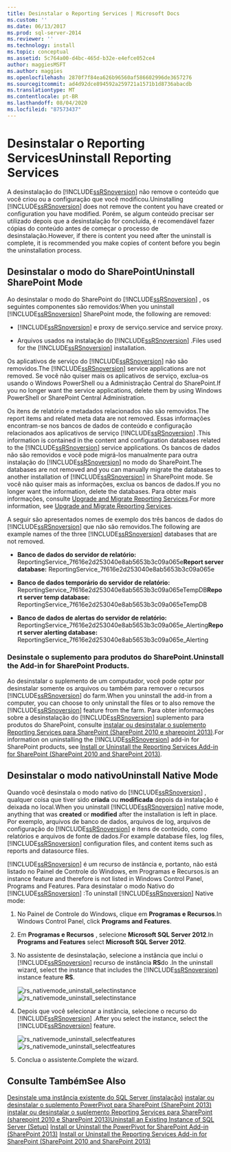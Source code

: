 ```yaml
---
title: Desinstalar o Reporting Services | Microsoft Docs
ms.custom: ''
ms.date: 06/13/2017
ms.prod: sql-server-2014
ms.reviewer: ''
ms.technology: install
ms.topic: conceptual
ms.assetid: 5c764a00-d4bc-465d-b32e-e4efce052ce4
author: maggiesMSFT
ms.author: maggies
ms.openlocfilehash: 2870f7f84ea626b96560af586602996de3657276
ms.sourcegitcommit: ad4d92dce894592a259721a1571b1d8736abacdb
ms.translationtype: MT
ms.contentlocale: pt-BR
ms.lasthandoff: 08/04/2020
ms.locfileid: "87573437"
---
```

# <a name="uninstall-reporting-services"></a><span data-ttu-id="61bb6-102">Desinstalar o Reporting Services</span><span class="sxs-lookup"><span data-stu-id="61bb6-102">Uninstall Reporting Services</span></span>
  <span data-ttu-id="61bb6-103">A desinstalação do [!INCLUDE[ssRSnoversion](../../includes/ssrsnoversion-md.md)] não remove o conteúdo que você criou ou a configuração que você modificou.</span><span class="sxs-lookup"><span data-stu-id="61bb6-103">Uninstalling [!INCLUDE[ssRSnoversion](../../includes/ssrsnoversion-md.md)] does not remove the content you have created or configuration you have modified.</span></span> <span data-ttu-id="61bb6-104">Porém, se algum conteúdo precisar ser utilizado depois que a desinstalação for concluída, é recomendável fazer cópias do conteúdo antes de começar o processo de desinstalação.</span><span class="sxs-lookup"><span data-stu-id="61bb6-104">However, if there is content you need after the uninstall is complete, it is recommended you make copies of content before you begin the uninstallation process.</span></span>

## <a name="uninstall-sharepoint-mode"></a><span data-ttu-id="61bb6-105">Desinstalar o modo do SharePoint</span><span class="sxs-lookup"><span data-stu-id="61bb6-105">Uninstall SharePoint Mode</span></span>
 <span data-ttu-id="61bb6-106">Ao desinstalar o modo do SharePoint do [!INCLUDE[ssRSnoversion](../../includes/ssrsnoversion-md.md)] , os seguintes componentes são removidos:</span><span class="sxs-lookup"><span data-stu-id="61bb6-106">When you uninstall [!INCLUDE[ssRSnoversion](../../includes/ssrsnoversion-md.md)] SharePoint mode, the following are removed:</span></span>

-   [!INCLUDE[ssRSnoversion](../../includes/ssrsnoversion-md.md)] <span data-ttu-id="61bb6-107">e proxy de serviço.</span><span class="sxs-lookup"><span data-stu-id="61bb6-107">service and service proxy.</span></span>

-   <span data-ttu-id="61bb6-108">Arquivos usados na instalação do [!INCLUDE[ssRSnoversion](../../includes/ssrsnoversion-md.md)] .</span><span class="sxs-lookup"><span data-stu-id="61bb6-108">Files used for the [!INCLUDE[ssRSnoversion](../../includes/ssrsnoversion-md.md)] installation.</span></span>

 <span data-ttu-id="61bb6-109">Os aplicativos de serviço do [!INCLUDE[ssRSnoversion](../../includes/ssrsnoversion-md.md)] não são removidos.</span><span class="sxs-lookup"><span data-stu-id="61bb6-109">The [!INCLUDE[ssRSnoversion](../../includes/ssrsnoversion-md.md)] service applications are not removed.</span></span> <span data-ttu-id="61bb6-110">Se você não quiser mais os aplicativos de serviço, exclua-os usando o Windows PowerShell ou a Administração Central do SharePoint.</span><span class="sxs-lookup"><span data-stu-id="61bb6-110">If you no longer want the service applications, delete them by using Windows PowerShell or SharePoint Central Administration.</span></span>

 <span data-ttu-id="61bb6-111">Os itens de relatório e metadados relacionados não são removidos.</span><span class="sxs-lookup"><span data-stu-id="61bb6-111">The report items and related meta data are not removed.</span></span> <span data-ttu-id="61bb6-112">Essas informações encontram-se nos bancos de dados de conteúdo e configuração relacionados aos aplicativos de serviço [!INCLUDE[ssRSnoversion](../../includes/ssrsnoversion-md.md)] .</span><span class="sxs-lookup"><span data-stu-id="61bb6-112">This information is contained in the content and configuration databases related to the [!INCLUDE[ssRSnoversion](../../includes/ssrsnoversion-md.md)] service applications.</span></span> <span data-ttu-id="61bb6-113">Os bancos de dados não são removidos e você pode migrá-los manualmente para outra instalação do [!INCLUDE[ssRSnoversion](../../includes/ssrsnoversion-md.md)] no modo do SharePoint.</span><span class="sxs-lookup"><span data-stu-id="61bb6-113">The databases are not removed and you can manually migrate the databases to another installation of [!INCLUDE[ssRSnoversion](../../includes/ssrsnoversion-md.md)] in SharePoint mode.</span></span> <span data-ttu-id="61bb6-114">Se você não quiser mais as informações, exclua os bancos de dados.</span><span class="sxs-lookup"><span data-stu-id="61bb6-114">If you no longer want the information, delete the databases.</span></span> <span data-ttu-id="61bb6-115">Para obter mais informações, consulte [Upgrade and Migrate Reporting Services](../../reporting-services/install-windows/upgrade-and-migrate-reporting-services.md).</span><span class="sxs-lookup"><span data-stu-id="61bb6-115">For more information, see [Upgrade and Migrate Reporting Services](../../reporting-services/install-windows/upgrade-and-migrate-reporting-services.md).</span></span>

 <span data-ttu-id="61bb6-116">A seguir são apresentados nomes de exemplo dos três bancos de dados do [!INCLUDE[ssRSnoversion](../../includes/ssrsnoversion-md.md)] que não são removidos.</span><span class="sxs-lookup"><span data-stu-id="61bb6-116">The following are example names of the three [!INCLUDE[ssRSnoversion](../../includes/ssrsnoversion-md.md)] databases that are not removed.</span></span>

-   <span data-ttu-id="61bb6-117">**Banco de dados do servidor de relatório:** ReportingService_7f616e2d253040e8ab5653b3c09a065e</span><span class="sxs-lookup"><span data-stu-id="61bb6-117">**Report server database:** ReportingService_7f616e2d253040e8ab5653b3c09a065e</span></span>

-   <span data-ttu-id="61bb6-118">**Banco de dados temporário do servidor de relatório:** ReportingService_7f616e2d253040e8ab5653b3c09a065eTempDB</span><span class="sxs-lookup"><span data-stu-id="61bb6-118">**Report server temp database:** ReportingService_7f616e2d253040e8ab5653b3c09a065eTempDB</span></span>

-   <span data-ttu-id="61bb6-119">**Banco de dados de alertas do servidor de relatório:** ReportingService_7f616e2d253040e8ab5653b3c09a065e_Alerting</span><span class="sxs-lookup"><span data-stu-id="61bb6-119">**Report server alerting database:** ReportingService_7f616e2d253040e8ab5653b3c09a065e_Alerting</span></span>

### <a name="uninstall-the-add-in-for-sharepoint-products"></a><span data-ttu-id="61bb6-120">Desinstale o suplemento para produtos do SharePoint.</span><span class="sxs-lookup"><span data-stu-id="61bb6-120">Uninstall the Add-in for SharePoint Products.</span></span>
 <span data-ttu-id="61bb6-121">Ao desinstalar o suplemento de um computador, você pode optar por desinstalar somente os arquivos ou também para remover o recursos [!INCLUDE[ssRSnoversion](../../includes/ssrsnoversion-md.md)] do farm.</span><span class="sxs-lookup"><span data-stu-id="61bb6-121">When you uninstall the add-in from a computer, you can choose to only uninstall the files or to also remove the [!INCLUDE[ssRSnoversion](../../includes/ssrsnoversion-md.md)] feature from the farm.</span></span> <span data-ttu-id="61bb6-122">Para obter informações sobre a desinstalação do [!INCLUDE[ssRSnoversion](../../includes/ssrsnoversion-md.md)] suplemento para produtos do SharePoint, consulte [instalar ou desinstalar o suplemento Reporting Services para SharePoint &#40;SharePoint 2010 e sharepoint 2013&#41;](../../reporting-services/install-windows/install-or-uninstall-the-reporting-services-add-in-for-sharepoint.md).</span><span class="sxs-lookup"><span data-stu-id="61bb6-122">For information on uninstalling the [!INCLUDE[ssRSnoversion](../../includes/ssrsnoversion-md.md)] add-in for SharePoint products, see [Install or Uninstall the Reporting Services Add-in for SharePoint &#40;SharePoint 2010 and SharePoint 2013&#41;](../../reporting-services/install-windows/install-or-uninstall-the-reporting-services-add-in-for-sharepoint.md).</span></span>

## <a name="uninstall-native-mode"></a><span data-ttu-id="61bb6-123">Desinstalar o modo nativo</span><span class="sxs-lookup"><span data-stu-id="61bb6-123">Uninstall Native Mode</span></span>
 <span data-ttu-id="61bb6-124">Quando você desinstala o modo nativo do [!INCLUDE[ssRSnoversion](../../includes/ssrsnoversion-md.md)] , qualquer coisa que tiver sido **criada** ou **modificada** depois da instalação é deixada no local.</span><span class="sxs-lookup"><span data-stu-id="61bb6-124">When you uninstall [!INCLUDE[ssRSnoversion](../../includes/ssrsnoversion-md.md)] native mode, anything that was **created** or **modified** after the installation is left in place.</span></span> <span data-ttu-id="61bb6-125">Por exemplo, arquivos de banco de dados, arquivos de log, arquivos de configuração do [!INCLUDE[ssRSnoversion](../../includes/ssrsnoversion-md.md)] e itens de conteúdo, como relatórios e arquivos de fonte de dados.</span><span class="sxs-lookup"><span data-stu-id="61bb6-125">For example database files, log files, [!INCLUDE[ssRSnoversion](../../includes/ssrsnoversion-md.md)] configuration files, and content items such as reports and datasource files.</span></span>

 [!INCLUDE[ssRSnoversion](../../includes/ssrsnoversion-md.md)] <span data-ttu-id="61bb6-126">é um recurso de instância e, portanto, não está listado no Painel de Controle do Windows, em Programas e Recursos.</span><span class="sxs-lookup"><span data-stu-id="61bb6-126">is an instance feature and therefore is not listed in Windows Control Panel, Programs and Features.</span></span> <span data-ttu-id="61bb6-127">Para desinstalar o modo Nativo do [!INCLUDE[ssRSnoversion](../../includes/ssrsnoversion-md.md)] :</span><span class="sxs-lookup"><span data-stu-id="61bb6-127">To uninstall [!INCLUDE[ssRSnoversion](../../includes/ssrsnoversion-md.md)] Native mode:</span></span>

1.  <span data-ttu-id="61bb6-128">No Painel de Controle do Windows, clique em **Programas e Recursos**.</span><span class="sxs-lookup"><span data-stu-id="61bb6-128">In Windows Control Panel, click **Programs and Features**.</span></span>

2.  <span data-ttu-id="61bb6-129">Em **Programas e Recursos** , selecione **Microsoft SQL Server 2012**.</span><span class="sxs-lookup"><span data-stu-id="61bb6-129">In **Programs and Features** select **Microsoft SQL Server 2012**.</span></span>

3.  <span data-ttu-id="61bb6-130">No assistente de desinstalação, selecione a instância que inclui o  [!INCLUDE[ssRSnoversion](../../includes/ssrsnoversion-md.md)] recurso de instância **RS**do .</span><span class="sxs-lookup"><span data-stu-id="61bb6-130">In the uninstall wizard, select the instance that includes the [!INCLUDE[ssRSnoversion](../../includes/ssrsnoversion-md.md)] instance feature **RS**.</span></span>

     <span data-ttu-id="61bb6-131">![rs_nativemode_uninstall_selectinstance](../../../2014/sql-server/install/media/rs-nativemode-uninstall-selectinstance.gif "rs_nativemode_uninstall_selectinstance")</span><span class="sxs-lookup"><span data-stu-id="61bb6-131">![rs_nativemode_uninstall_selectinstance](../../../2014/sql-server/install/media/rs-nativemode-uninstall-selectinstance.gif "rs_nativemode_uninstall_selectinstance")</span></span>

4.  <span data-ttu-id="61bb6-132">Depois que você selecionar a instância, selecione o recurso do [!INCLUDE[ssRSnoversion](../../includes/ssrsnoversion-md.md)] .</span><span class="sxs-lookup"><span data-stu-id="61bb6-132">After you select the instance, select the [!INCLUDE[ssRSnoversion](../../includes/ssrsnoversion-md.md)] feature.</span></span>

     <span data-ttu-id="61bb6-133">![rs_nativemode_uninstall_selectfeatures](../../../2014/sql-server/install/media/rs-nativemode-uninstall-selectfeatures.gif "rs_nativemode_uninstall_selectfeatures")</span><span class="sxs-lookup"><span data-stu-id="61bb6-133">![rs_nativemode_uninstall_selectfeatures](../../../2014/sql-server/install/media/rs-nativemode-uninstall-selectfeatures.gif "rs_nativemode_uninstall_selectfeatures")</span></span>

5.  <span data-ttu-id="61bb6-134">Conclua o assistente.</span><span class="sxs-lookup"><span data-stu-id="61bb6-134">Complete the wizard.</span></span>

## <a name="see-also"></a><span data-ttu-id="61bb6-135">Consulte Também</span><span class="sxs-lookup"><span data-stu-id="61bb6-135">See Also</span></span>
 <span data-ttu-id="61bb6-136">[Desinstale uma instância existente do SQL Server &#40;instalação&#41;](../../../2014/sql-server/install/uninstall-an-existing-instance-of-sql-server-setup.md) [instalar ou desinstalar o suplemento PowerPivot para SharePoint &#40;SharePoint 2013&#41;](https://docs.microsoft.com/analysis-services/instances/install-windows/install-or-uninstall-the-power-pivot-for-sharepoint-add-in-sharepoint-2013) [instalar ou desinstalar o suplemento Reporting Services para SharePoint &#40;sharepoint 2010 e SharePoint 2013&#41;](../../reporting-services/install-windows/install-or-uninstall-the-reporting-services-add-in-for-sharepoint.md)</span><span class="sxs-lookup"><span data-stu-id="61bb6-136">[Uninstall an Existing Instance of SQL Server &#40;Setup&#41;](../../../2014/sql-server/install/uninstall-an-existing-instance-of-sql-server-setup.md) [Install or Uninstall the PowerPivot for SharePoint Add-in &#40;SharePoint 2013&#41;](https://docs.microsoft.com/analysis-services/instances/install-windows/install-or-uninstall-the-power-pivot-for-sharepoint-add-in-sharepoint-2013) [Install or Uninstall the Reporting Services Add-in for SharePoint &#40;SharePoint 2010 and SharePoint 2013&#41;](../../reporting-services/install-windows/install-or-uninstall-the-reporting-services-add-in-for-sharepoint.md)</span></span>


